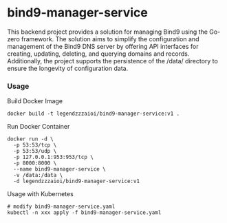 # bind9-manager-service
This backend project provides a solution for managing Bind9 using the Go-zero framework. The solution aims to simplify the configuration and management of the Bind9 DNS server by offering API interfaces for creating, updating, deleting, and querying domains and records. Additionally, the project supports the persistence of the /data/ directory to ensure the longevity of configuration data.


### Usage

Build Docker Image

```
docker build -t legendzzzaioi/bind9-manager-service:v1 .
```

Run Docker Container

```
docker run -d \
  -p 53:53/tcp \
  -p 53:53/udp \
  -p 127.0.0.1:953:953/tcp \
  -p 8000:8000 \
  --name bind9-manager-service \
  -v /data:/data \
  -d legendzzzaioi/bind9-manager-service:v1
```

Usage with Kubernetes

```
# modify bind9-manager-service.yaml
kubectl -n xxx apply -f bind9-manager-service.yaml
```